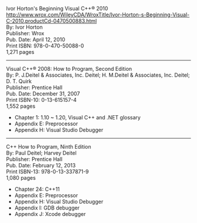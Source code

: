 Ivor Horton's Beginning Visual C++® 2010
<br>http://www.wrox.com/WileyCDA/WroxTitle/Ivor-Horton-s-Beginning-Visual-C-2010.productCd-0470500883.html
<br>By: Ivor Horton
<br>Publisher: Wrox
<br>Pub. Date: April 12, 2010
<br>Print ISBN: 978-0-470-50088-0
<br>1,271 pages
<HR>

Visual C++® 2008: How to Program, Second Edition
<br>By: P. J.Deitel & Associates, Inc. Deitel; H. M.Deitel & Associates, Inc. Deitel; D. T. Quirk
<br>Publisher: Prentice Hall
<br>Pub. Date: December 31, 2007
<br>Print ISBN-10: 0-13-615157-4
<br>1,552 pages
- Chapter 1: 1.10 ~ 1.20, Visual C++ and .NET glossary
- Appendix E: Preprocessor
- Appendix H: Visual Studio Debugger

<HR>

C++ How to Program, Ninth Edition
<br>By: Paul Deitel; Harvey Deitel
<br>Publisher: Prentice Hall
<br>Pub. Date: February 12, 2013
<br>Print ISBN-13: 978-0-13-337871-9
<br>1,080 pages
- Chapter 24: C++11
- Appendix E: Preprocessor
- Appendix H: Visual Studio Debugger
- Appendix I: GDB debugger
- Appendix J: Xcode debugger
